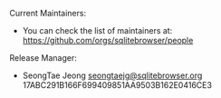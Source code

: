 Current Maintainers:
  - You can check the list of maintainers at: https://github.com/orgs/sqlitebrowser/people

Release Manager:
  - SeongTae Jeong seongtaejg@sqlitebrowser.org 17ABC291B166F699409851AA9503B162E0416CE3
